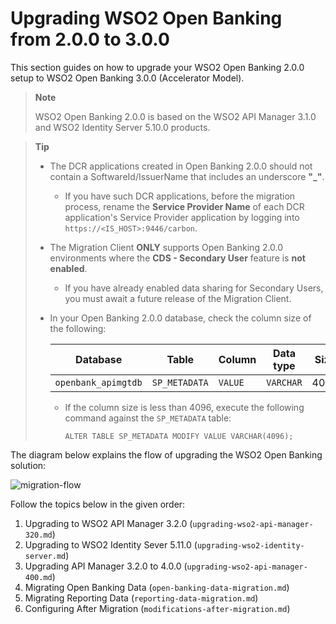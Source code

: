 # Upgrading WSO2 Open Banking from 2.0.0 to 3.0.0

This section guides on how to upgrade your WSO2 Open Banking 2.0.0 setup to WSO2 Open Banking 3.0.0 (Accelerator Model). 

>**Note**
>
>    WSO2 Open Banking 2.0.0 is based on the WSO2 API Manager 3.1.0 and WSO2 Identity Server 5.10.0 products.

>**Tip**
>
>    - The DCR applications created in Open Banking 2.0.0 should not contain a SoftwareId/IssuerName that includes an
>      underscore **"_"**.
>         - If you have such DCR applications, before the migration process, rename the **Service Provider Name**
>           of each DCR application's Service Provider application by logging into `https://<IS_HOST>:9446/carbon`.
>    - The Migration Client **ONLY** supports Open Banking 2.0.0 environments where the **CDS - Secondary User** feature
>      is **not enabled**.
>         - If you have already enabled data sharing for Secondary Users, you must await a future
>           release of the Migration Client.
>    - In your Open Banking 2.0.0 database, check the column size of the following:
>
>        | Database          | Table       | Column| Data type | Size |
>        |-------------------|-------------|-------|-----------|------|
>        |`openbank_apimgtdb`|`SP_METADATA`|`VALUE`| `VARCHAR` | 4096 |
>
>        - If the column size is less than 4096, execute the following command against the `SP_METADATA` table:
>
>             ``` 
>             ALTER TABLE SP_METADATA MODIFY VALUE VARCHAR(4096); 
>             ```

The diagram below explains the flow of upgrading the WSO2 Open Banking solution:

  ![migration-flow](https://cds.ob.docs.wso2.com/en/latest/assets/img/install-and-setup/upgrading-the-solution/migration-flow.png)

Follow the topics below in the given order:

  1. Upgrading to WSO2 API Manager 3.2.0 (`upgrading-wso2-api-manager-320.md`)
  2. Upgrading to WSO2 Identity Sever 5.11.0 (`upgrading-wso2-identity-server.md`)
  3. Upgrading API Manager 3.2.0 to 4.0.0 (`upgrading-wso2-api-manager-400.md`)
  4. Migrating Open Banking Data (`open-banking-data-migration.md`)
  5. Migrating Reporting Data (`reporting-data-migration.md`)
  6. Configuring After Migration (`modifications-after-migration.md`)